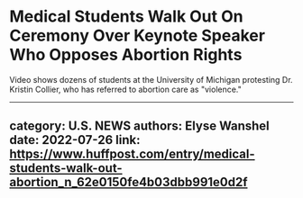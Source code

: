 # Medical Students Walk Out On Ceremony Over Keynote Speaker Who Opposes Abortion Rights

Video shows dozens of students at the University of Michigan protesting ​​Dr. Kristin Collier, who has referred to abortion care as "violence."

---
category: U.S. NEWS
authors: Elyse Wanshel
date: 2022-07-26
link: https://www.huffpost.com/entry/medical-students-walk-out-abortion_n_62e0150fe4b03dbb991e0d2f
---
